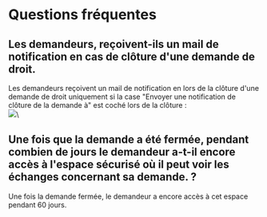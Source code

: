# Questions fréquentes

## Les demandeurs, reçoivent-ils un mail de notification en cas de clôture d'une demande de droit. <a href="#comment-afficher-lhistorique-des-modifications-sur-un-traitement" id="comment-afficher-lhistorique-des-modifications-sur-un-traitement"></a>

Les demandeurs reçoivent un mail de notification en lors de la clôture d'une demande de droit uniquement si la case "Envoyer une notification de clôture de la demande à" est coché lors de la clôture : \
![](<../../.gitbook/assets/Capture d'écran 2025-08-25 151640.png>)\


## Une fois que la demande a été fermée, pendant combien de jours le demandeur a-t-il encore accès à l'espace sécurisé où il peut voir les échanges concernant sa demande. ?

Une fois la demande fermée, le demandeur a encore accès à cet espace pendant 60 jours.
